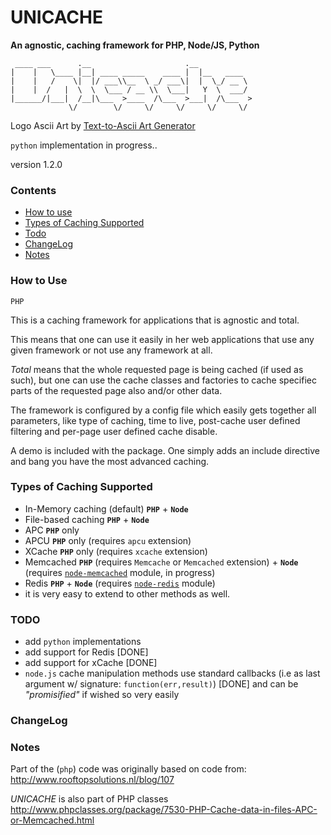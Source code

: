 # UNICACHE 

__An agnostic, caching framework for PHP, Node/JS, Python__

```text
 ____ ___      .__                     .__            
|    |   \____ |__| ____ _____    ____ |  |__   ____  
|    |   /    \|  |/ ___\\__  \ _/ ___\|  |  \_/ __ \ 
|    |  /   |  \  \  \___ / __ \\  \___|   Y  \  ___/ 
|______/|___|  /__|\___  >____  /\___  >___|  /\___  >
             \/        \/     \/     \/     \/     \/ 
```
Logo Ascii Art by [Text-to-Ascii Art Generator](http://patorjk.com/software/taag/#p=display&f=Graffiti&t=Unicache)


`python` implementation in progress..


version 1.2.0


### Contents

* [How to use](#how-to-use)
* [Types of Caching Supported](#types-of-caching-supported)
* [Todo](#todo)
* [ChangeLog](#changelog)
* [Notes](#notes)


### How to Use

`PHP`

This is a caching framework for applications that is agnostic and total.

This means that one can use it easily in her web applications that use any given framework or not use any framework at all.  

_Total_ means that the whole requested page is being cached (if used as such), but one can use the cache classes and factories to cache specifiec parts of the requested page also and/or other data.  

The framework is configured by a config file which easily gets together all parameters, like type of caching, time to live, post-cache user defined filtering and per-page user defined cache disable.

A demo is included with the package. One simply adds an include directive and bang you have the most advanced caching.


### Types of Caching Supported

* In-Memory caching (default) **`PHP`** + **`Node`**
* File-based caching **`PHP`** + **`Node`**
* APC **`PHP`** only
* APCU **`PHP`** only (requires `apcu` extension)
* XCache **`PHP`** only (requires `xcache` extension)
* Memcached **`PHP`**  (requires `Memcache` or `Memcached` extension) + **`Node`** (requires [`node-memcached`](https://github.com/3rd-Eden/memcached) module, in progress)
* Redis **`PHP`** + **`Node`** (requires [`node-redis`](https://github.com/NodeRedis/node_redis) module)
* it is very easy to extend to other methods as well.


### TODO

* add `python` implementations
* add support for Redis [DONE]
* add support for xCache [DONE]
* `node.js` cache manipulation methods use standard callbacks (i.e as last argument w/ signature: `function(err,result)`) [DONE] and can be *"promisified"* if wished so very easily


### ChangeLog


### Notes

Part of the (`php`) code was originally based on code from:  http://www.rooftopsolutions.nl/blog/107


*UNICACHE* is also part of PHP classes http://www.phpclasses.org/package/7530-PHP-Cache-data-in-files-APC-or-Memcached.html

